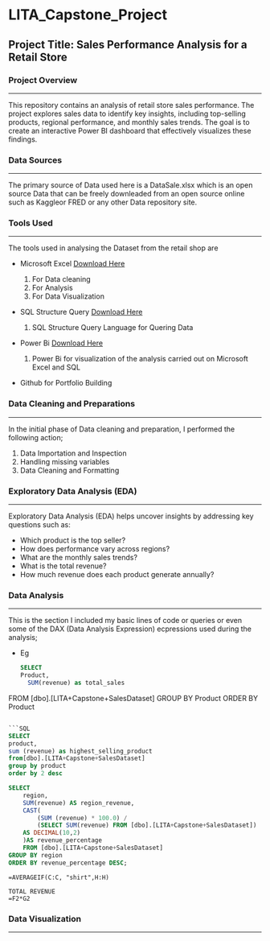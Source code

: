 # LITA_Capstone_Project

## Project Title: Sales Performance Analysis for a Retail Store 

### Project Overview
---
This repository contains an analysis of retail store sales performance. The project explores sales data to identify key insights, including top-selling products, regional performance, and monthly sales trends. The goal is to create an interactive Power BI dashboard that effectively visualizes these findings.

### Data Sources
---
 The primary source of Data used here is a DataSale.xlsx which is an open source Data that can be freely downleaded from an open source online such as Kaggleor FRED or any other Data repository site.

### Tools Used
---
The tools used in analysing the Dataset from the retail shop are
-  Microsoft Excel [Download Here](https://www.microsoft.com)
   1.  For Data cleaning
   2.  For Analysis
   3.  For Data Visualization

-  SQL Structure Query [Download Here](https://www.microsoft.com/en-us/evalcenter/download-sql-server-2019)
   1. SQL Structure Query Language for Quering Data
  
-  Power Bi [Download Here](https://www.microsoft.com/en-US/download/details.aspx?id=58494)
   1. Power Bi for visualization of the analysis carried out on Microsoft Excel and SQL
  
-   Github for Portfolio Building

  ### Data Cleaning and Preparations
---
 In the initial phase of Data cleaning and preparation, I performed the following action;
1. Data Importation and Inspection
2. Handling missing variables
3.   Data Cleaning and Formatting
    
 ### Exploratory Data Analysis (EDA)
 ---
 Exploratory Data Analysis (EDA) helps uncover insights by addressing key questions such as:
 -   Which product is the top seller?
 -   How does performance vary across regions?
 -   What are the monthly sales trends?
 -   What is the total revenue?
 -   How much revenue does each product generate annually?

### Data Analysis
---
This is the section I included my basic lines of code or queries or even some of the DAX (Data Analysis Expression) ecpressions used during the analysis; 
- Eg

  ```SQL
  SELECT
  Product,
    SUM(revenue) as total_sales 
FROM [dbo].[LITA+Capstone+SalesDataset]
GROUP BY Product
ORDER BY Product
  ```SQL
  
 ```SQL
SELECT
product,
sum (revenue) as highest_selling_product
from[dbo].[LITA+Capstone+SalesDataset]
group by product
order by 2 desc
 ```

```SQL
SELECT 
    region,
    SUM(revenue) AS region_revenue,
    CAST(
        (SUM (revenue) * 100.0) / 
        (SELECT SUM(revenue) FROM [dbo].[LITA+Capstone+SalesDataset])
    AS DECIMAL(10,2)
	)AS revenue_percentage
	FROM [dbo].[LITA+Capstone+SalesDataset]
GROUP BY region
ORDER BY revenue_percentage DESC;
```

```EXCEL
=AVERAGEIF(C:C, "shirt",H:H)
```
```EXCEL
TOTAL REVENUE
=F2*G2
```

### Data Visualization
---
